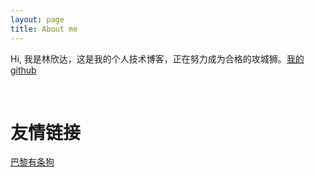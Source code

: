 ```yaml
---
layout: page
title: About me 
---
```


Hi, 我是林欣达，这是我的个人技术博客，正在努力成为合格的攻城狮。<a href="https://github.com/JustKeepRunning">我的github</a></br>

</br>
<h1>友情链接</h1>
<a href="http://parisdog.club">巴黎有条狗</a>
